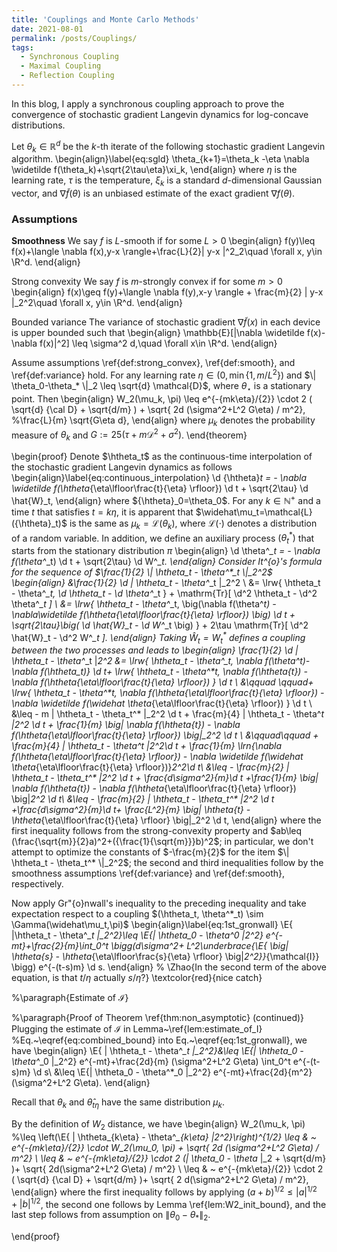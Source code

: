 ```yaml
---
title: 'Couplings and Monte Carlo Methods'
date: 2021-08-01
permalink: /posts/Couplings/
tags:
  - Synchronous Coupling
  - Maximal Coupling
  - Reflection Coupling
---
```



In this blog, I apply a synchronous coupling approach to prove the convergence of stochastic gradient Langevin dynamics for log-concave distributions.

Let $\theta_k\in \mathbb{R}^d$ be the $k$-th iterate of the following stochastic gradient Langevin algorithm.
\begin{align}\label{eq:sgld}
    \theta_{k+1}=\theta_k -\eta \nabla \widetilde f(\theta_k)+\sqrt{2\tau\eta}\xi_k,
\end{align}
where $\eta$ is the learning rate, $\tau$ is the temperature, $\xi_k$ is a standard $d$-dimensional Gaussian vector, and $\nabla \widetilde f(\theta)$ is an unbiased estimate of the exact gradient $\nabla f(\theta)$.




### Assumptions

**Smoothness** We say $f$ is $L$-smooth if for some $L>0$
\begin{align}
f(y)\leq f(x)+\langle \nabla f(x),y-x \rangle+\frac{L}{2}\| y-x \|^2_2\quad \forall x, y\in \R^d.
\end{align}


Strong convexity
We say $f$ is $m$-strongly convex if for some $m>0$
\begin{align}
f(x)\geq f(y)+\langle \nabla f(y),x-y \rangle + \frac{m}{2} \| y-x \|_2^2\quad \forall x, y\in \R^d.
\end{align}


Bounded variance
The variance of stochastic gradient $\nabla \widetilde f(x)$ in each device is upper bounded such that
\begin{align}
\mathbb{E}[\|\nabla \widetilde f(x)-\nabla f(x)\|^2] \leq \sigma^2 d,\quad \forall x\in \R^d.
\end{align}





















Assume assumptions \ref{def:strong_convex}, \ref{def:smooth}, and \ref{def:variance} hold. For any learning rate $\eta \in (0 , \min\{1, {m}/{L^2}\})$ and $\| \theta_0-\theta_* \|_2 \leq \sqrt{d} \mathcal{D}$, where $\theta_{\star}$ is a stationary point. Then
\begin{align}
W_2(\mu_k, \pi) \leq e^{-{mk\eta}/{2}} \cdot 2 ( \sqrt{d} {\cal D} + \sqrt{d/m} ) + \sqrt{ 2d (\sigma^2+L^2 G\eta) / m^2}, %\frac{L}{m} \sqrt{G\eta d},
\end{align}
where $\mu_k$ denotes the probability measure of $\theta_k$ and $G:=25(\tau+m\mathcal{D}^2+\sigma^2)$.
\end{theorem}


\begin{proof}
Denote $\htheta_t$ as the continuous-time interpolation of the stochastic gradient Langevin dynamics as follows
\begin{align}\label{eq:continuous_interpolation}
\d {\htheta}_t = - \nabla \widetilde f(\htheta_{\eta\lfloor\frac{t}{\eta} \rfloor}) \d t + \sqrt{2\tau} \d \hat{W}_t,
\end{align}
where ${\htheta}_0=\theta_0$. For any $k\in \mathbb{N}^{+}$ and a time $t$ that satisfies $t=k\eta$, it is apparent that $\widehat\mu_t=\mathcal{L}({\htheta}_t)$ is the same as $\mu_k=\mathcal{L}(\theta_k)$, where $\mathcal{L}(\cdot)$ denotes a distribution of a random variable. In addition, we define an auxiliary process $(\theta^*_t)$ that starts from the stationary distribution $\pi$
\begin{align}
\d \theta^*_t = - \nabla f(\theta^*_t) \d t + \sqrt{2\tau} \d W^*_t.
\end{align}
Consider It\^{o}'s formula for the sequence of $\frac{1}{2}  \| \htheta_t - \theta^*_t \|_2^2$
\begin{align}
&\frac{1}{2} \d  \| \htheta_t - \theta^*_t \|_2^2 \\
&= \lrw{ \htheta_t - \theta^*_t, \d \htheta_t - \d \theta^*_t } + \mathrm{Tr}[ \d^2 \htheta_t - \d^2 \theta^*_t ] \\
&= \lrw{ \htheta_t - \theta^*_t, \big(\nabla f(\theta^*_t) -\nabla\widetilde  f(\htheta_{\eta\lfloor\frac{t}{\eta} \rfloor}) \big) \d t + \sqrt{2\tau}\big( \d \hat{W}_t - \d W^*_t \big) } + 2\tau \mathrm{Tr}[ \d^2 \hat{W}_t - \d^2 W^*_t ].
\end{align}
Taking $\hat{W}_t = W^*_t$ defines a coupling between the two processes and leads to
\begin{align}
\frac{1}{2} \d \| \htheta_t - \theta^*_t \|_2^2
&= \lrw{ \htheta_t - \theta^*_t, \nabla f(\theta^*_t)-\nabla f(\htheta_t)} \d t+ \lrw{ \htheta_t - \theta^*_t,  \nabla f(\htheta_{t}) - \nabla f(\htheta_{\eta\lfloor\frac{t}{\eta} \rfloor})  } \d t \\
&\qquad \qquad+ \lrw{ \htheta_t - \theta^*_t, \nabla f(\htheta_{\eta\lfloor\frac{t}{\eta} \rfloor}) - \nabla \widetilde f(\widehat \theta_{\eta\lfloor\frac{t}{\eta} \rfloor}) } \d t \\
&\leq - m \| \htheta_t - \theta_t^* \|_2^2 \d t + \frac{m}{4} \| \htheta_t - \theta^*_t \|_2^2 \d t + \frac{1}{m} \big\| \nabla f(\htheta_{t}) - \nabla f(\htheta_{\eta\lfloor\frac{t}{\eta} \rfloor}) \big\|_2^2 \d t \\
&\qquad\qquad  + \frac{m}{4} \| \htheta_t - \theta^*_t \|_2^2\d t + \frac{1}{m} \lrn{\nabla f(\htheta_{\eta\lfloor\frac{t}{\eta} \rfloor}) - \nabla \widetilde f(\widehat \theta_{\eta\lfloor\frac{t}{\eta} \rfloor})}_2^2\d t\\
&\leq  - \frac{m}{2} \| \htheta_t - \theta_t^* \|_2^2 \d t + \frac{d\sigma^2}{m}\d t +\frac{1}{m} \big\| \nabla f(\htheta_{t}) - \nabla f(\htheta_{\eta\lfloor\frac{t}{\eta} \rfloor}) \big\|_2^2 \d t\\
&\leq - \frac{m}{2} \| \htheta_t - \theta_t^* \|_2^2 \d t +\frac{d\sigma^2}{m}\d t+ \frac{L^2}{m} \big\| \htheta_{t} - \htheta_{\eta\lfloor\frac{t}{\eta} \rfloor} \big\|_2^2 \d t,
\end{align}
where the first inequality follows from the strong-convexity property and $ab\leq  (\frac{\sqrt{m}}{2}a)^2+({\frac{1}{\sqrt{m}}}b)^2$; in particular, we don't attempt to optimize the constants of $-\frac{m}{2}$ for the item $\| \htheta_t - \theta_t^* \|_2^2$; the second and third inequalities follow by the smoothness assumptions \ref{def:variance} and \ref{def:smooth}, respectively.


Now apply Gr\"{o}nwall's inequality to the preceding inequality and take expectation respect to a coupling $(\htheta_t, \theta^*_t) \sim \Gamma(\widehat\mu_t,\pi)$
\begin{align}\label{eq:1st_gronwall}
     \E{ \|\htheta_t - \theta^*_t \|_2^2}\leq  \E{\| \htheta_0 - \theta^*_0 \|_2^2} e^{-mt}+\frac{2}{m}\int_0^t \bigg(d\sigma^2+ L^2\underbrace{\E{ \big\| \htheta_{s} - \htheta_{\eta\lfloor\frac{s}{\eta} \rfloor} \big\|_2^2}}_{\mathcal{I}} \bigg) e^{-(t-s)m} \d s. 
\end{align}
% \Zhao{In the second term of the above equation, is that $t/\eta$ actually $s/\eta$?} \textcolor{red}{nice catch}

%\paragraph{Estimate of $\mathcal{I}$} 

%\paragraph{Proof of Theorem \ref{thm:non_asymptotic} (continued)} 
Plugging the estimate of $\mathcal{I}$ in Lemma~\ref{lem:estimate_of_I} %Eq.~\eqref{eq:combined_bound} 
into Eq.~\eqref{eq:1st_gronwall}, we have
\begin{align}
    \E{ \| \htheta_t - \theta^*_t \|_2^2}&\leq  \E{\| \htheta_0 - \theta^*_0 \|_2^2} e^{-mt}+\frac{2d}{m} (\sigma^2+L^2 G\eta) \int_0^t  e^{-(t-s)m} \d s\\
     &\leq \E{\| \htheta_0 - \theta^*_0 \|_2^2} e^{-mt}+\frac{2d}{m^2} (\sigma^2+L^2 G\eta).
\end{align}

Recall that $\theta_k$ and $\widehat\theta_{t\eta}$ have the same distribution $\mu_k$. 


By the definition of $W_2$ distance, we have
\begin{align}
W_2(\mu_k, \pi) 
%\leq \left(\E{ \| \htheta_{k\eta} - \theta^*_{k\eta} \|_2^2}\right)^{1/2}
\leq & ~ e^{-{mk\eta}/{2}} \cdot W_2(\mu_0, \pi) + \sqrt{ 2d (\sigma^2+L^2 G\eta) / m^2} \\
\leq & ~ e^{-{mk\eta}/{2}} \cdot 2 (\| \theta_0 - \theta_* \|_2 +  \sqrt{d/m} )+ \sqrt{ 2d(\sigma^2+L^2 G\eta) / m^2} \\
\leq & ~ e^{-{mk\eta}/{2}} \cdot 2 ( \sqrt{d} {\cal D} +  \sqrt{d/m} )+  \sqrt{ 2 d(\sigma^2+L^2 G\eta) / m^2},
\end{align}
where the first inequality follows by applying $(a+b)^{1/2}\leq |a|^{1/2}+|b|^{1/2}$, the second one follows by Lemma \ref{lem:W2_init_bound}, and the last step follows from assumption on $\| \theta_0 - \theta_* \|_2$.



\end{proof}

